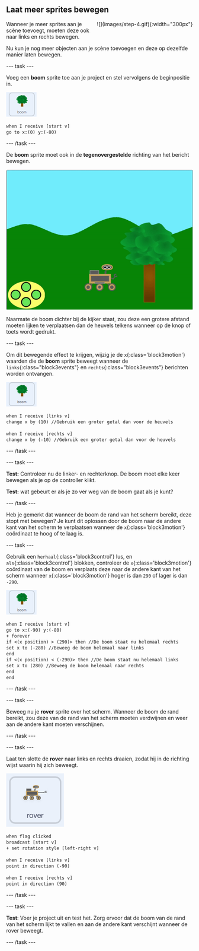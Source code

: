 ## Laat meer sprites bewegen

<div style="display: flex; flex-wrap: wrap">
<div style="flex-basis: 200px; flex-grow: 1; margin-right: 15px;">
Wanneer je meer sprites aan je scène toevoegt, moeten deze ook naar links en rechts bewegen.
</div>
<div>
![](images/step-4.gif){:width="300px"}
</div>
</div>

Nu kun je nog meer objecten aan je scène toevoegen en deze op dezelfde manier laten bewegen.

--- task ---

Voeg een **boom** sprite toe aan je project en stel vervolgens de beginpositie in.

![De boom sprite.](images/tree-sprite.png)
```blocks3
when I receive [start v]
go to x:(0) y:(-80)
```

--- /task ---

De **boom** sprite moet ook in de **tegenovergestelde** richting van het bericht bewegen.

![Animatie van een boom die naar rechts en links beweegt, waarbij de x-coördinaat verandert.](images/scrolling-tree.gif)

Naarmate de boom dichter bij de kijker staat, zou deze een grotere afstand moeten lijken te verplaatsen dan de heuvels telkens wanneer op de knop of toets wordt gedrukt.

--- task ---

Om dit bewegende effect te krijgen, wijzig je de `x`{:class='block3motion'} waarden die de **boom** sprite beweegt wanneer de `links`{:class="block3events"} en `rechts`{:class="block3events"} berichten worden ontvangen.

![De boom sprite.](images/tree-sprite.png)

```blocks3
when I receive [links v]
change x by (10) //Gebruik een groter getal dan voor de heuvels

when I receive [rechts v]
change x by (-10) //Gebruik een groter getal dan voor de heuvels
```

--- /task ---

--- task ---

**Test:** Controleer nu de linker- en rechterknop. De boom moet elke keer bewegen als je op de controller klikt.

**Test:** wat gebeurt er als je zo ver weg van de boom gaat als je kunt?

--- /task ---

Heb je gemerkt dat wanneer de boom de rand van het scherm bereikt, deze stopt met bewegen? Je kunt dit oplossen door de boom naar de andere kant van het scherm te verplaatsen wanneer de `x`{:class='block3motion'} coördinaat te hoog of te laag is.

--- task ---

Gebruik een `herhaal`{:class='block3control'} lus, en `als`{:class='block3control'} blokken, controleer de `x`{:class='block3motion'} coördinaat van de boom en verplaats deze naar de andere kant van het scherm wanneer `x`{:class='block3motion'} hoger is dan `290` of lager is dan `-290`.

![De boom sprite.](images/tree-sprite.png)

```blocks3
when I receive [start v]
go to x:(-90) y:(-80)
+ forever
if <(x position) > (290)> then //De boom staat nu helemaal rechts
set x to (-280) //Beweeg de boom helemaal naar links
end
if <(x position) < (-290)> then //De boom staat nu helemaal links
set x to (280) //Beweeg de boom helemaal naar rechts
end
end
```

--- /task ---

--- task ---

Beweeg nu je **rover** sprite over het scherm. Wanneer de boom de rand bereikt, zou deze van de rand van het scherm moeten verdwijnen en weer aan de andere kant moeten verschijnen.

--- /task ---

--- task ---

Laat ten slotte de **rover** naar links en rechts draaien, zodat hij in de richting wijst waarin hij zich beweegt.

![De rover sprite.](images/rover-sprite.png)

```blocks3
when flag clicked
broadcast [start v]
+ set rotation style [left-right v]

when I receive [links v]
point in direction (-90)

when I receive [rechts v]
point in direction (90)
```

--- /task ---

--- task ---

**Test**: Voer je project uit en test het. Zorg ervoor dat de boom van de rand van het scherm lijkt te vallen en aan de andere kant verschijnt wanneer de rover beweegt.

--- /task ---
